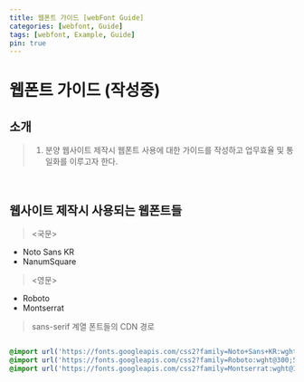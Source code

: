```yaml
---
title: 웹폰트 가이드 [webFont Guide]
categories: [webfont, Guide]
tags: [webfont, Example, Guide]
pin: true
---
```


# 웹폰트 가이드 (작성중)

## 소개
> 1. 분양 웹사이트 제작시 웹폰트 사용에 대한 가이드를 작성하고 업무효율 및 통일화를 이루고자 한다.
 
<br>

## 웹사이트 제작시 사용되는 웹폰트들

> <국문>
-  Noto Sans KR
-  NanumSquare

> <영문>
-  Roboto
-  Montserrat


> sans-serif 계열 폰트들의 CDN 경로

```css

@import url('https://fonts.googleapis.com/css2?family=Noto+Sans+KR:wght@100;300;400;500;700;900&display=swap');
@import url('https://fonts.googleapis.com/css2?family=Roboto:wght@300;500;700;900&display=swap'); 
@import url('https://fonts.googleapis.com/css2?family=Montserrat:wght@100;200;300;400;500;600;700;800&display=swap');

```